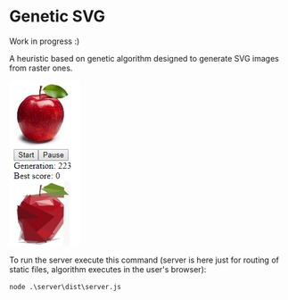 # Genetic SVG

Work in progress :)

A heuristic based on genetic algorithm designed to generate SVG images from raster ones.

![Example](https://raw.githubusercontent.com/TomaszRewak/Genetic-SVG/master/GeneticSVG/examples/apple.png)

To run the server execute this command (server is here just for routing of static files, algorithm executes in the user's browser):
```
node .\server\dist\server.js
```
